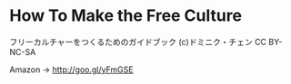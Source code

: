How To Make the Free Culture
====================

フリーカルチャーをつくるためのガイドブック (c)ドミニク・チェン CC BY-NC-SA

Amazon -> http://goo.gl/yFmGSE
